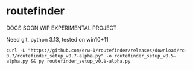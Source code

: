# routefinder

DOCS SOON WIP EXPERIMENTAL PROJECT

Need git, python 3.13, tested on win10+11

```
curl -L "https://github.com/erw-1/routefinder/releases/download/rc-0.7/routefinder_setup_v0.7-alpha.py" -o routefinder_setup_v0.5-alpha.py && py routefinder_setup_v0.è-alpha.py


```
